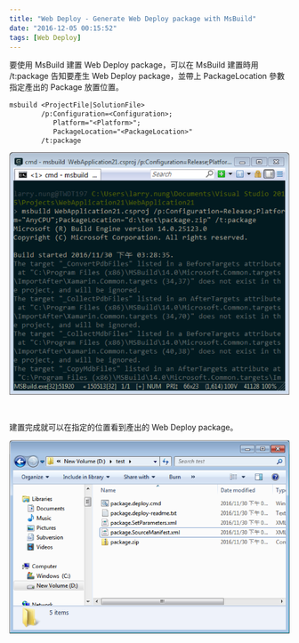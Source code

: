 ```yaml
---
title: "Web Deploy - Generate Web Deploy package with MsBuild"
date: "2016-12-05 00:15:52"
tags: [Web Deploy]
---
```



要使用 MsBuild 建置 Web Deploy package，可以在 MsBuild 建置時用 /t:package 告知要產生 Web Deploy package，並帶上 PackageLocation 參數指定產出的 Package 放置位置。  

<!-- More -->

    msbuild <ProjectFile|SolutionFile> 
            /p:Configuration=<Configuration>;
               Platform="<Platform>";
               PackageLocation="<PackageLocation>" 
            /t:package

![1.png](1.png)

<br/>


建置完成就可以在指定的位置看到產出的 Web Deploy package。  

![2.png](2.png)

<br/>
